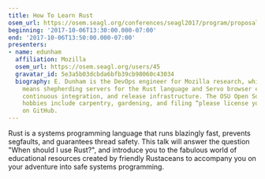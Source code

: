 ```yaml
---
title: How To Learn Rust
osem_url: https://osem.seagl.org/conferences/seagl2017/program/proposals/378
beginning: '2017-10-06T13:30:00.000-07:00'
end: '2017-10-06T13:50:00.000-07:00'
presenters:
- name: edunham
  affiliation: Mozilla
  osem_url: https://osem.seagl.org/users/45
  gravatar_id: 5e3a5b03dcbda6bfb39cb98060c43034
  biography: E. Dunham is the DevOps engineer for Mozilla research, which in practice
    means shepherding servers for the Rust language and Servo browser engine web presence,
    continuous integration, and release infrastructure. The OSU Open Source Lab alum's
    hobbies include carpentry, gardening, and filing “please license your code” issues
    on GitHub.
---
```


Rust is a systems programming language that runs blazingly fast, prevents segfaults, and guarantees thread safety. This talk will answer the question "When should I use Rust?", and introduce you to the fabulous world of educational resources created by friendly Rustaceans to accompany you on your adventure into safe systems programming.
